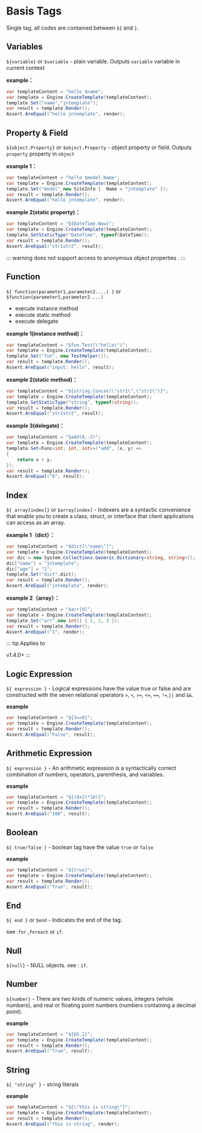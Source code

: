 # Basis Tags
Single tag, all codes are contained between `${` and `}`.

## Variables
`${variable}` or `$variable` - plain variable. Outputs `variable` variable in current context

**example：**

```csharp
var templateContent = "hello $name";
var template = Engine.CreateTemplate(templateContent);
template.Set("name","jntemplate");
var result = template.Render();
Assert.AreEqual("hello jntemplate", render);
```

## Property & Field
`${object.Property}` or `$object.Property` - object property or field. Outputs `property` property in `object`

**example 1：**

```csharp
var templateContent = "hello $model.Name";
var template = Engine.CreateTemplate(templateContent);
template.Set("model",new SiteInfo {  Name = "jntemplate" });
var result = template.Render();
Assert.AreEqual("hello jntemplate", render);
```

**example 2(static property)：**
```csharp
var templateContent = "${DateTime.Now}";
var template = Engine.CreateTemplate(templateContent);
template.SetStaticType("DateTime", typeof(DateTime));
var result = template.Render();
Assert.AreEqual("str1str2", result);
```

::: warning
does not support access to anonymous object properties .
:::

## Function

 `${ function(parameter1,parameter2....) }` or ``$function(parameter1,parameter2....)``
- execute instance method
- execute static method
- execute delegate

**example 1(instance method)：**
```csharp
var templateContent = "$fun.Test(\"hello\")";
var template = Engine.CreateTemplate(templateContent);
template.Set("fun", new TestHelper());
var result = template.Render();
Assert.AreEqual("input: hello", result);
```

**example 2(static method)：**
```csharp
var templateContent = "${string.Concat(\"str1\",\"str2\")}";
var template = Engine.CreateTemplate(templateContent);
template.SetStaticType("string", typeof(string));
var result = template.Render();
Assert.AreEqual("str1str2", result);
```

**example 3(delegate)：**
```csharp
var templateContent = "$add(8,-2)";
var template = Engine.CreateTemplate(templateContent);
template.Set<Func<int, int, int>>("add", (x, y) =>
{
    return x + y;
});
var result = template.Render();
Assert.AreEqual("6", result);
```

## Index
`${ array[index]}` or `$array[index]` - Indexers are a syntactic convenience that enable you to create a class, struct, or interface that client applications can access as an array.

**example 1（dict）：**
```csharp
var templateContent = "$dict[\"name\"]";
var template = Engine.CreateTemplate(templateContent);
var dic = new System.Collections.Generic.Dictionary<string, string>();
dic["name"] = "jntemplate";
dic["age"] = "1";
template.Set("dict",dict);
var result = template.Render();
Assert.AreEqual("jntemplate", render);
```

**example 2（array）：**
```csharp
var templateContent = "$arr[0]";
var template = Engine.CreateTemplate(templateContent);
template.Set("arr",new int[] { 1, 2, 3 });
var result = template.Render();
Assert.AreEqual("1", render);
```

::: tip
Applies to

v1.4.0+
:::

## Logic Expression

`${ expression }` - Logical expressions have the value true or false  and are constructed with the seven relational operators `>`, `<`, `>=`, `<=`, `==`, `!=`,`||` and `&&`.

**example**
```csharp
var templateContent = "${3==8}";
var template = Engine.CreateTemplate(templateContent);
var result = template.Render();
Assert.AreEqual("False", result);
```

## Arithmetic Expression
`${ expression }` - An arithmetic expression is a syntactically correct combination of numbers, operators, parenthesis, and variables.

**example**
```csharp
var templateContent = "${(8+2)*10)}";
var template = Engine.CreateTemplate(templateContent);
var result = template.Render();
Assert.AreEqual("100", result);
```

## Boolean
`${ true/false }` - boolean tag have the value `true` or `false`

**example**
```csharp
var templateContent = "${true}";
var template = Engine.CreateTemplate(templateContent);
var result = template.Render();
Assert.AreEqual("True", result);
```

## End
`${ end }` or `$end` - Indicates the end of the tag.

see :`for` ,`foreach` or `if`.

## Null
`${null}` - NULL objects. see :  `if`.


## Number
`${number}` -  There are two kinds of numeric values, integers (whole numbers), and real or floating point numbers (numbers containing a decimal point).

**example**
```csharp
var templateContent = "${65.2}";
var template = Engine.CreateTemplate(templateContent);
var result = template.Render();
Assert.AreEqual("True", result);
```

## String
`${ "string" }`  -  string literals

**example**
```csharp
var templateContent = "${\"this is string\"}";
var template = Engine.CreateTemplate(templateContent);
var result = template.Render();
Assert.AreEqual("this is string", render);
```